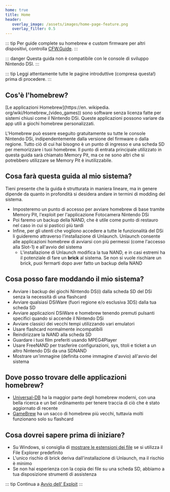 ```yaml
---
home: true
title: Home
header:
   overlay_image: /assets/images/home-page-feature.png
   overlay_filter: 0.5
---
```


::: tip
Per guide complete su homebrew e custom firmware per altri dispositivi, controlla [CFW.Guide](https://cfw.guide/).
:::

::: danger
Questa guida non è compatibile con le console di sviluppo Nintendo DSI.
:::

::: tip
Leggi attentamente tutte le pagine introduttive (compresa questa!) prima di procedere.
:::

## Cos'è l'homebrew?

[Le applicazioni Homebrew](https://en. wikipedia. org/wiki/Homebrew_(video_games)) sono software senza licenza fatte per sistemi chiusi come il Nintendo DSi. Queste applicazioni possono variare da app utili a giochi homebrew personalizzati.

L'Homebrew può essere eseguito gratuitamente su tutte le console Nintendo DSi, indipendentemente dalla versione del firmware o dalla regione. Tutto ciò di cui hai bisogno è un punto di ingresso e una scheda SD per memorizzare i tuoi homebrew. Il punto di entrata principale utilizzato in questa guida sarà chiamato Memory Pit, ma ce ne sono altri che si potrebbero utilizzare se Memory Pit è inutilizzabile.

## Cosa farà questa guida al mio sistema?

Tieni presente che la guida è strutturata in maniera lineare, ma in genere dipende da quanto in profondità si desidera andare in termini di modding del sistema.

- Imposteremo un punto di accesso per avviare homebrew di base tramite Memory Pit, l'exploit per l'applicazione Fotocamera Nintendo DSi
- Poi faremo un backup della NAND, che è utile come punto di restauro nel caso in cui si pasticci più tardi
- Infine, per gli utenti che vogliono accedere a tutte le funzionalità del DSi li guideremo attraverso l'installazione di Unlaunch. Unlaunch consente alle applicazioni homebrew di avviarsi con più permessi (come l'accesso alla Slot-1) e all'avvio del sistema
   - L'installazione di Unlaunch modifica la tua NAND, e in casi estremi ha il potenziale di fare un **brick** al sistema. Se non si vuole rischiare un brick, puoi fermarti dopo aver fatto un backup della NAND

## Cosa posso fare moddando il mio sistema?

- Avviare i backup dei giochi Nintendo DS(i) dalla scheda SD del DSi senza la necessità di una flashcard
- Avviare qualsiasi DSiWare (fuori regione e/o esclusiva 3DS) dalla tua scheda SD
- Avviare applicazioni DSiWare e homebrew tenendo premuti pulsanti specifici quando si accende il Nintendo DSi
- Avviare classici dei vecchi tempi utilizzando vari emulatori
- Usare flashcard normalmente incompatibili
- Reindirizzare la NAND alla scheda SD
- Guardare i tuoi film preferiti usando MPEG4Player
- Usare FreeNAND per trasferire configurazioni, sys, titoli e ticket a un altro Nintendo DSi da una SDNAND
- Mostrare un'immagine (definita come immagine d'avvio) all'avvio del sistema

## Dove posso trovare delle applicazioni homebrew?

- [Universal-DB](https://db.universal-team.net/ds) ha la maggior parte degli homebrew moderni, con una bella ricerca e un bel ordinamento per tenere traccia di ciò che è stato aggiornato di recente
- [GameBrew](https://www.gamebrew.org/wiki/List_of_all_DS_homebrew) ha un sacco di homebrew più vecchi, tuttavia molti funzionano solo su flashcard

## Cosa dovrei sapere prima di iniziare?

- Su Windows, si consiglia di [mostrare le estensioni dei file](file-extensions-%28windows%29) se si utilizza il File Explorer predefinito
- L'unico rischio di brick deriva dall'installazione di Unlaunch, ma il rischio è minimo
- Se non hai esperienza con la copia dei file su una scheda SD, abbiamo a tua disposizione strumenti di assistenza

::: tip
Continua a [Avvio dell' Exploit](launching-the-exploit)
:::
